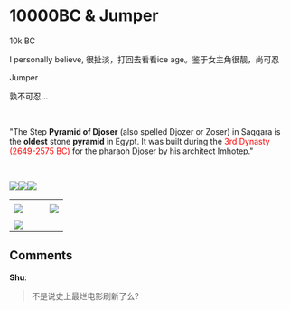 # 10000BC &amp; Jumper

<div id="msgcns!B37A52AAF181A958!1149" class="bvMsg"><p>10k BC
<p>I personally believe, 很扯淡，打回去看看ice age。鉴于女主角很靓，尚可忍
<p>Jumper
<p>孰不可忍...
<p> 
<p>&quot;The Step <b>Pyramid of Djoser</b> (also spelled Djozer or Zoser) in Saqqara is the <b>oldest</b> stone <b>pyramid</b> in Egypt. It was built during the <font color="#ff0000">3rd Dynasty (2649-2575 BC) </font>for the pharaoh Djoser by his architect Imhotep.&quot;
<p> 
<p><a href="http://blufiles.storage.live.com/y1pXlYzFWBojx8yLKmylabRTibBmorLuMPmm5NOG8eU0pVZjUysCH3Fkbr4qcDabYz2X2-P94NhMF0" target="_blank"><img src="http://blufiles.storage.live.com/y1pXlYzFWBojx8yLKmylabRTibBmorLuMPmm5NOG8eU0pVZjUysCH3Fkbr4qcDabYz2X2-P94NhMF0" /></a><a href="http://blufiles.storage.live.com/y1pXlYzFWBojx8Rbn6rzIgfS61QbWTJFhG-FJDpdZb955SX05OscSW16KMD6oiFMuwaowMEnaF9w9s" target="_blank"><img src="http://blufiles.storage.live.com/y1pXlYzFWBojx8Rbn6rzIgfS61QbWTJFhG-FJDpdZb955SX05OscSW16KMD6oiFMuwaowMEnaF9w9s" /></a><a href="http://blufiles.storage.live.com/y1pXlYzFWBojx_roP5XGKOhIr2A8kYoAOGR7D1mRwaHY9NlAkc1JVC6wOwWRRf-knSRy0MeEZQt_RI" target="_blank"><img src="http://blufiles.storage.live.com/y1pXlYzFWBojx_roP5XGKOhIr2A8kYoAOGR7D1mRwaHY9NlAkc1JVC6wOwWRRf-knSRy0MeEZQt_RI" /></a>
<div></div></div><table cellspacing="0" border="0"><tr><td></td></tr><tr><td valign="top"><a href="http://blufiles.storage.live.com/y1pLvtTtx4RY6LSgrOs3dIm7gKZbi7Wv0430TDoBXF8rRUmuf9HGSytjDlySEf5CoKNOqj5nuWgAio" target="_blank" rel="WLPP;url=http://blufiles.storage.live.com/y1pLvtTtx4RY6LSgrOs3dIm7gKZbi7Wv0430TDoBXF8rRUmuf9HGSytjDlySEf5CoKNOqj5nuWgAio;cnsid=cns&#033;B37A52AAF181A958&#033;1150"><img src="http://blufiles.storage.live.com/y1pLvtTtx4RY6LSgrOs3dIm7sN5aZ-KtJ3_39HFeBUnGJwGMAGxU-1rJkx8GbtubTZEPF-Mk0EFr5M" border="0" /></a></td><td width="15"></td><td valign="top"><a href="http://blufiles.storage.live.com/y1pyjWKTGwnjI_EEw7TVE5ENUHiNNr96SXU4Kxpbg-WJiifkWnneomTdsgvnQ-xf5N5NK2JnIsUgz8" target='_blank' rel="WLPP;url=http://blufiles.storage.live.com/y1pyjWKTGwnjI_EEw7TVE5ENUHiNNr96SXU4Kxpbg-WJiifkWnneomTdsgvnQ-xf5N5NK2JnIsUgz8;cnsid=cns&#033;B37A52AAF181A958&#033;1151"><img src="http://blufiles.storage.live.com/y1pyjWKTGwnjI_EEw7TVE5ENa0nNOoRFhIUL_0Hn2J7pdNHUfHRy9SK7ZQbUCZnLIO0WcLjoT7U0D4" border="0" /></a></td></tr><tr><td></td></tr><tr><td valign="top"><a href="http://blufiles.storage.live.com/y1pVP42JdfVjhEFxUDGa4-4c7Ht_Mfe64u4lajFz8Xsj3t76EIPkxqyXtmKQFqC0bOi_0lIFeZrgqs" target="_blank" rel="WLPP;url=http://blufiles.storage.live.com/y1pVP42JdfVjhEFxUDGa4-4c7Ht_Mfe64u4lajFz8Xsj3t76EIPkxqyXtmKQFqC0bOi_0lIFeZrgqs;cnsid=cns&#033;B37A52AAF181A958&#033;1152"><img src="http://blufiles.storage.live.com/y1pVP42JdfVjhEFxUDGa4-4c-UuuTnpzFlxhTQItGK7Bxc2nIKNnl8YYbhFbc_tZyw77xQEaovk4eA" border="0" /></a></td></tr></table>

## Comments

**Shu**:
> 不是说史上最烂电影刷新了么?

